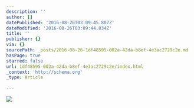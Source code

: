 ```yaml
---
description: ''
author: []
datePublished: '2016-08-26T03:09:45.807Z'
dateModified: '2016-08-26T03:09:44.834Z'
title: ''
publisher: {}
via: {}
sourcePath: _posts/2016-08-26-1df48595-002a-42da-b8ef-4e3ac2729c2e.md
hasPage: true
starred: false
url: 1df48595-002a-42da-b8ef-4e3ac2729c2e/index.html
_context: 'http://schema.org'
_type: Article

---
```

![](https://the-grid-user-content.s3-us-west-2.amazonaws.com/b8d32487-3edf-4e05-b660-b2a66d313060.jpg)